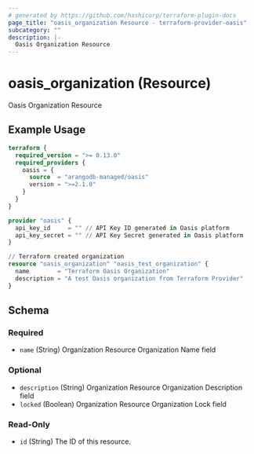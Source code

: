 ```yaml
---
# generated by https://github.com/hashicorp/terraform-plugin-docs
page_title: "oasis_organization Resource - terraform-provider-oasis"
subcategory: ""
description: |-
  Oasis Organization Resource
---
```


# oasis_organization (Resource)

Oasis Organization Resource

## Example Usage

```terraform
terraform {
  required_version = ">= 0.13.0"
  required_providers {
    oasis = {
      source  = "arangodb-managed/oasis"
      version = ">=2.1.0"
    }
  }
}

provider "oasis" {
  api_key_id     = "" // API Key ID generated in Oasis platform
  api_key_secret = "" // API Key Secret generated in Oasis platform
}

// Terraform created organization
resource "oasis_organization" "oasis_test_organization" {
  name        = "Terraform Oasis Organization"
  description = "A test Oasis organization from Terraform Provider"
}
```

<!-- schema generated by tfplugindocs -->
## Schema

### Required

- `name` (String) Organization Resource Organization Name field

### Optional

- `description` (String) Organization Resource Organization Description field
- `locked` (Boolean) Organization Resource Organization Lock field

### Read-Only

- `id` (String) The ID of this resource.


